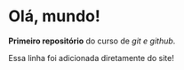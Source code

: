 # Olá, mundo!
 **Primeiro repositório** do curso de *git e github*.
 
 Essa linha foi adicionada diretamente do site!

